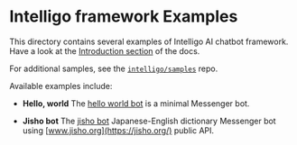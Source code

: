 Intelligo framework Examples
================

This directory contains several examples of Intelligo AI chatbot framework. 
Have a look at the [Introduction section](https://developers.facebook.com/docs/messenger-platform/getting-started) of the docs.

For additional samples, see the
[`intelligo/samples`](https://github.com/intelligo-systems/intelligo/tree/master/samples) repo.

Available examples include:

- **Hello, world** The [hello world bot](hello-bot) is a minimal Messenger bot.

- **Jisho bot** The [jisho bot](jisho-bot) Japanese-English dictionary Messenger bot using [www.jisho.org](https://jisho.org/) public API.

